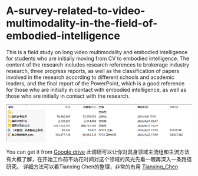 # A-survey-related-to-video-multimodality-in-the-field-of-embodied-intelligence
This is a field study on long video multimodality and embodied intelligence for students who are initially moving from CV to embodied intelligence.
The content of the research includes research references to brokerage industry research, three progress reports, as well as the classification of papers involved in the research according to different schools and academic leaders, and the final report of the PowerPoint, which is a good reference for those who are initially in contact with embodied intelligence, as well as those who are initially in contact with the research.


![image](https://github.com/YuanKJing/A-survey-related-to-video-multimodality-in-the-field-of-embodied-intelligence/blob/main/content.png)


You can get it from 
[Google drive](https://drive.google.com/file/d/1uObMd_t_LLKJloBLLhcxuq4I5PzncK6P/view?usp=drive_link)
此调研可以让你对具身领域主流组和主流方法有大概了解，在开始工作前不妨花时间对这个领域的风光先看一眼再深入一条路径研究。
详细方法可以看Tianxing Chen的整理，非常的有用
[Tianxing_Chen](https://github.com/TianxingChen/Embodied-AI-Guide)
